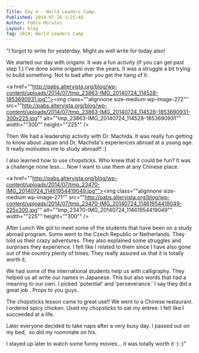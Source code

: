 ```yaml
---
Title: Day 4 - World Leaders Camp.
Published: 2014-07-26 3:25:48
Author: Pablo Morales
Layout: blog
Tag: 2014, World Leaders Camp
---
```

"I forgot to write for yesterday. Might as well write for today also!

We started our day with origami. It was a fun activity (if you can get past step 1.) I've done some origami over the years. It was a struggle a bit trying to build something. Not to bad after you get the hang of it.

<a href=""http://pabs.altervista.org/blog/wp-content/uploads/2014/07/tmp_23863-IMG_20140724_114528-1853690931.jpg""><img class=""alignnone size-medium wp-image-272"" src=""http://pabs.altervista.org/blog/wp-content/uploads/2014/07/tmp_23863-IMG_20140724_114528-1853690931-300x225.jpg"" alt=""tmp_23863-IMG_20140724_114528-1853690931"" width=""300"" height=""225"" /></a>

Then We had a leadership activity with Dr. Machida. It was really fun getting to know about Japan and Dr. Machida's experiences abroad at a young age. It really motivates me to study abroad!! :)

I also learned how to use chopsticks. Who knew that it could be fun? It was a challenge none less.... Now I want to use them at any Chinese place.

<a href=""http://pabs.altervista.org/blog/wp-content/uploads/2014/07/tmp_23470-IMG_20140724_11461954419049.jpg""><img class=""alignnone size-medium wp-image-271"" src=""http://pabs.altervista.org/blog/wp-content/uploads/2014/07/tmp_23470-IMG_20140724_11461954419049-225x300.jpg"" alt=""tmp_23470-IMG_20140724_11461954419049"" width=""225"" height=""300"" /></a>

After Lunch We got to meet some of the students that have been on a study abroad program. Some went to the Czech Republic or Netherlands. They told us their crazy adventures. They also explained some struggles and surprises they experience. I felt like I related to them since I have also gone out of the country plenty of times. They really assured us that it is totally worth it.

We had some of the international students help us with calligraphy. They helped us all write our names in Japanese. This but also words that had a meaning to our own. I picked 'potential' and 'perseverance.' I say they did a great job . Props to you guys.



The chopsticks lesson came to great use!! We went to a Chinese restaurant. I ordered spicy chicken. Used my chopsticks to eat my entree. I felt like I succeeded at a life.

Later everyone decided to take naps after a very busy day. I passed out on my bed,  so did my roommate on his.

I stayed up later to watch some funny movies... it was totally worth it :) :)"